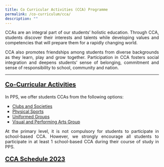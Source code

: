 ```yaml
---
title: Co Curricular Activities (CCA) Programme
permalink: /co-curriculum/cca/
description: ""
---
```

<p style="text-align:justify">CCAs are an integral part of our students’ holistic education. Through CCA, students discover their interests and talents while developing values and competencies that will prepare them for a rapidly changing world. </p>
<p style="text-align:justify">CCA also promotes friendships among students from diverse backgrounds as they learn, play and grow together. Participation in CCA fosters social integration and deepens students’ sense of belonging, commitment and sense of responsibility to school, community and nation.</p>

------

<p style="font-weight:bold; font-size:20px"><a target="_blank" href="https://www.moe.gov.sg/education-in-sg/our-programmes/cca">Co-Curricular Activities</a></p>


<p style="text-align:justify">In PPS, we offer students CCAs from the following options:
</p><ul style="list-style:square">
	<li><a href="/cca/Clubs-and-Societies/robotics/">Clubs and Societies</a></li>
	<li><a href="/cca/Physical-Sports/basketball/">Physical Sports</a></li>
	<li><a href="/cca/Uniformed-Groups/boys-brigade/">Uniformed Groups</a></li>
<li><a href="/cca/Visual-and-Performing-Arts/arts-n-craft-club/">Visual and Performing Arts Group</a></li></ul><p></p>

<p style="text-align:justify">At the primary level, it is not compulsory for students to participate in school-based CCA. However, we strongly encourage all students to participate in at least 1 school-based CCA during their course of study in PPS.</p>

<p style="font-size:20px; font-weight:bold"><a target="_blank" href="/files/CCA/CCA%20Schedule%202023.pdf">CCA Schedule 2023</a></p>